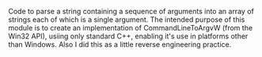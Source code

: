 Code to parse a string containing a sequence of arguments into an array of strings each of which is a single argument.
The intended purpose of this module is to create an implementation of CommandLineToArgvW (from the Win32 API), usiing only standard C++, enabling it's use in platforms other than Windows.
Also I did this as a little reverse engineering practice.

